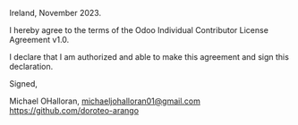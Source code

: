 Ireland, November 2023.

I hereby agree to the terms of the Odoo Individual Contributor License
Agreement v1.0.

I declare that I am authorized and able to make this agreement and sign this
declaration.

Signed,

Michael OHalloran, michaeljohalloran01@gmail.com https://github.com/doroteo-arango

